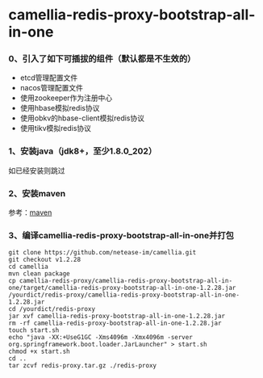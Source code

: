 
# camellia-redis-proxy-bootstrap-all-in-one

### 0、引入了如下可插拔的组件（默认都是不生效的）

* etcd管理配置文件
* nacos管理配置文件
* 使用zookeeper作为注册中心
* 使用hbase模拟redis协议
* 使用obkv的hbase-client模拟redis协议
* 使用tikv模拟redis协议

### 1、安装java（jdk8+，至少1.8.0_202）
如已经安装则跳过

### 2、安装maven
参考：[maven](https://github.com/apache/maven)

### 3、编译camellia-redis-proxy-bootstrap-all-in-one并打包
```shell
git clone https://github.com/netease-im/camellia.git
git checkout v1.2.28
cd camellia
mvn clean package
cp camellia-redis-proxy/camellia-redis-proxy-bootstrap-all-in-one/target/camellia-redis-proxy-bootstrap-all-in-one-1.2.28.jar /yourdict/redis-proxy/camellia-redis-proxy-bootstrap-all-in-one-1.2.28.jar
cd /yourdict/redis-proxy
jar xvf camellia-redis-proxy-bootstrap-all-in-one-1.2.28.jar
rm -rf camellia-redis-proxy-bootstrap-all-in-one-1.2.28.jar
touch start.sh
echo "java -XX:+UseG1GC -Xms4096m -Xmx4096m -server org.springframework.boot.loader.JarLauncher" > start.sh
chmod +x start.sh
cd ..
tar zcvf redis-proxy.tar.gz ./redis-proxy
```